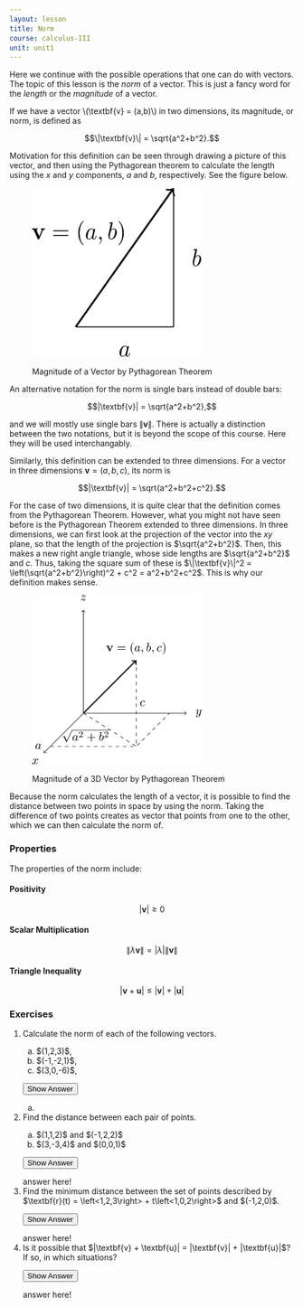 ```yaml
---
layout: lesson
title: Norm
course: calculus-III
unit: unit1
---
```


Here we continue with the possible operations that one can do with vectors. The topic of this lesson is the *norm* of a vector. This is just a fancy word for the *length* or the *magnitude* of a vector. 

If we have a vector \\(\textbf{v} = (a,b)\\) in two dimensions, its magnitude, or norm, is defined as 

$$\|\textbf{v}\| = \sqrt{a^2+b^2}.$$

Motivation for this definition can be seen through drawing a picture of this vector, and then using the Pythagorean theorem to calculate the length using the $x$ and $y$ components, $a$ and $b$, respectively. See the figure below.

<figure class="center">
<p><img src="norm-Figures/norm2D.svg" alt="Three Dimensional Coordinates" style="width:300px;height:300px;"> </p>
<figcaption class="center">Magnitude of a Vector by Pythagorean Theorem </figcaption> </figure>

An alternative notation for the norm is single bars instead of double bars:

$$|\textbf{v}| = \sqrt{a^2+b^2},$$

and we will mostly use single bars $\|\textbf{v}\|$. There is actually a distinction between the two notations, but it is beyond the scope of this course. Here they will be used interchangably. 

Similarly, this definition can be extended to three dimensions. For a vector in three dimensions $\textbf{v} = (a,b,c)$, its norm is 

$$|\textbf{v}| = \sqrt{a^2+b^2+c^2}.$$

For the case of two dimensions, it is quite clear that the definition comes from the Pythagorean Theorem. However, what you might not have seen before is the Pythagorean Theorem extended to three dimensions. In three dimensions, we can first look at the projection of the vector into the $xy$ plane, so that the length of the projection is $\sqrt{a^2+b^2}$. Then, this makes a new right angle triangle, whose side lengths are $\sqrt{a^2+b^2}$ and $c$. Thus, taking the square sum of these is $\|\textbf{v}\|^2 = \left(\sqrt{a^2+b^2}\right)^2 + c^2 = a^2+b^2+c^2$. This is why our definition makes sense.

<figure class="center">
<p><img src="norm-Figures/norm3D.svg" alt="Three Dimensional Coordinates" style="width:300px;height:300px;"> </p>
<figcaption class="center">Magnitude of a 3D Vector by Pythagorean Theorem </figcaption> </figure>

Because the norm calculates the length of a vector, it is possible to find the distance between two points in space by using the norm. Taking the difference of two points creates as vector that points from one to the other, which we can then calculate the norm of. 

### Properties
The properties of the norm include:

#### Positivity
$$|\textbf{v}| \geq 0$$

#### Scalar Multiplication
$$\|\lambda\textbf{v}\| = |\lambda|\|\textbf{v}\| $$

#### Triangle Inequality
$$|\textbf{v} + \textbf{u}| \leq |\textbf{v}| + |\textbf{u}|$$



### Exercises

<ol>
<li> <div> Calculate the norm of each of the following vectors.
<ol type = "a">
<li> $(1,2,3)$,  </li>
<li> $(-1,-2,1)$,  </li>
<li> $(3,0,-6)$,  </li>
</ol>
</div>

<button onclick="myFunction('answer1')" class="answerButton">Show Answer</button>
<div  id="answer1" class="answer">
<ol type = "a">
<li> </li>
</ol>
</div> </li>


<li> <div> Find the distance between each pair of points. 
<ol type = "a">
<li> $(1,1,2)$ and $(-1,2,2)$ </li>
<li> $(3,-3,4)$ and $(0,0,1)$ </li>
</ol>
</div>

<button onclick="myFunction('answer2')" class="answerButton">Show Answer</button>
<div  id="answer2" class="answer">
answer here!
</div> </li>


<li> <div> Find the minimum distance between the set of points described by $\textbf{r}(t) = \left<1,2,3\right> + t\left<1,0,2\right>$ and $(-1,2,0)$.
</div>

<button onclick="myFunction('answer2')" class="answerButton">Show Answer</button>
<div  id="answer2" class="answer">
answer here!
</div> </li>

<li> <div> Is it possible that $|\textbf{v} + \textbf{u}| = |\textbf{v}| + |\textbf{u}|$? If so, in which situations?
</div>

<button onclick="myFunction('answer2')" class="answerButton">Show Answer</button>
<div  id="answer2" class="answer">
answer here!
</div> </li>


</ol>
